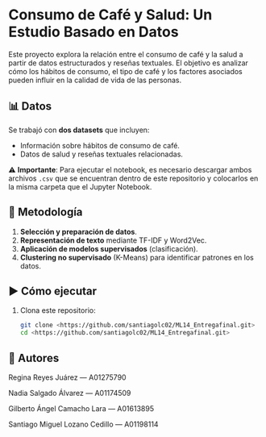 # Consumo de Café y Salud: Un Estudio Basado en Datos

Este proyecto explora la relación entre el consumo de café y la salud a partir de datos estructurados y reseñas textuales. El objetivo es analizar cómo los hábitos de consumo, el tipo de café y los factores asociados pueden influir en la calidad de vida de las personas.

## 📊 Datos
Se trabajó con **dos datasets** que incluyen:
- Información sobre hábitos de consumo de café.
- Datos de salud y reseñas textuales relacionadas.

⚠️ **Importante**: Para ejecutar el notebook, es necesario descargar ambos archivos `.csv` que se encuentran dentro de este repositorio y colocarlos en la misma carpeta que el Jupyter Notebook.

## 🧩 Metodología
1. **Selección y preparación de datos**.  
2. **Representación de texto** mediante TF-IDF y Word2Vec.  
3. **Aplicación de modelos supervisados** (clasificación).  
4. **Clustering no supervisado** (K-Means) para identificar patrones en los datos.  

## ▶️ Cómo ejecutar
1. Clona este repositorio:  
   ```bash
   git clone <https://github.com/santiagolc02/ML14_Entregafinal.git>
   cd <https://github.com/santiagolc02/ML14_Entregafinal.git>

## 👥 Autores

Regina Reyes Juárez — A01275790

Nadia Salgado Álvarez — A01174509

Gilberto Ángel Camacho Lara — A01613895

Santiago Miguel Lozano Cedillo — A01198114
